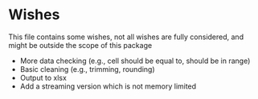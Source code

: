 
# Wishes

This file contains some wishes, not all wishes are fully considered, and might be outside the scope of this package

- More data checking (e.g., cell should be equal to, should be in range)
- Basic cleaning (e.g., trimming, rounding)
- Output to xlsx
- Add a streaming version which is not memory limited


